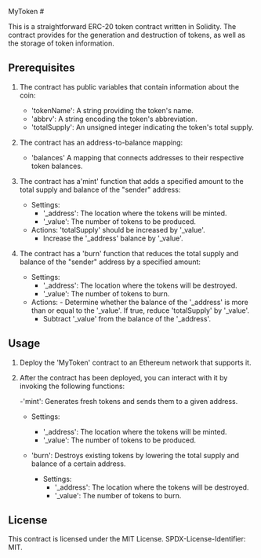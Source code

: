 MyToken #

This is a straightforward ERC-20 token contract written in Solidity. The contract provides for the generation and destruction of tokens, as well as the storage of token information.

## Prerequisites

1. The contract has public variables that contain information about the coin:
   - 'tokenName': A string providing the token's name.
   - 'abbrv': A string encoding the token's abbreviation.
   - 'totalSupply': An unsigned integer indicating the token's total supply.


2. The contract has an address-to-balance mapping:
   - 'balances' A mapping that connects addresses to their respective token balances.

3. The contract has a'mint' function that adds a specified amount to the total supply and balance of the "sender" address:
   - Settings:
     - '_address': The location where the tokens will be minted.
     - '_value': The number of tokens to be produced.
   - Actions: 'totalSupply' should be increased by '_value'.
     - Increase the '_address' balance by '_value'.


4. The contract has a 'burn' function that reduces the total supply and balance of the "sender" address by a specified amount:
   - Settings:
     - '_address': The location where the tokens will be destroyed.
     - '_value': The number of tokens to burn.
   - Actions: - Determine whether the balance of the '_address' is more than or equal to the '_value'.
     If true, reduce 'totalSupply' by '_value'.
     - Subtract '_value' from the balance of the '_address'.


## Usage

1. Deploy the 'MyToken' contract to an Ethereum network that supports it.

2. After the contract has been deployed, you can interact with it by invoking the following functions:

   -'mint': Generates fresh tokens and sends them to a given address.
     - Settings:
       - '_address': The location where the tokens will be minted.
       - '_value': The number of tokens to be produced.

   - 'burn': Destroys existing tokens by lowering the total supply and balance of a certain address.
     - Settings:
       - '_address': The location where the tokens will be destroyed.
       - '_value': The number of tokens to burn.



## License

This contract is licensed under the MIT License. SPDX-License-Identifier: MIT.
